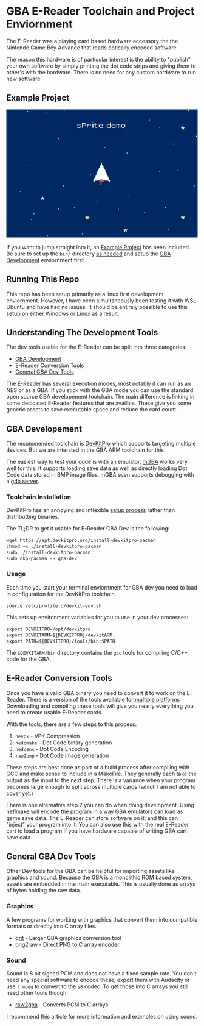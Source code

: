 # GBA E-Reader Toolchain and Project Enviornment

The E-Reader was a playing card based hardware accessory the the Nintendo
Game Boy Advance that reads optically encoded software.

The reason this hardware is of particular interest is the ability to "publish"
your own software by simply printing the dot code strips and giving them to
other's with the hardware. There is no need for any custom hardware to run
new software.

## Example Project

![Example Sprite Demo](doc/example.png "Example Sprite Demo")

If you want to jump straight into it, an [Example Project](https://github.com/AkBKukU/e-reader-dev/tree/main/projects#example-project)
has been included. Be sure to set up the `bin/` directory [as needed](https://github.com/AkBKukU/e-reader-dev/blob/main/bin/README.MD)
and setup the [GBA Development](https://github.com/AkBKukU/e-reader-dev?tab=readme-ov-file#gba-developement)
enviornment first.

## Running This Repo

This repo has been setup primarily as a linux first development enviornment.
However, I have been simultaneously been testing it with WSL Ubuntu and have
had no issues. It should be entirely possible to use this setup on either
Windows or Linux as a result.

## Understanding The Development Tools

The dev tools usable for the E-Reader can be split into three categories:
 - [GBA Development](https://github.com/AkBKukU/e-reader-dev?tab=readme-ov-file#gba-developement)
 - [E-Reader Conversion Tools](https://github.com/AkBKukU/e-reader-dev?tab=readme-ov-file#e-reader-conversion-tools)
 - [General GBA Dev Tools](https://github.com/AkBKukU/e-reader-dev?tab=readme-ov-file#e-reader-conversion-tools)

The E-Reader has several execution modes, most notably it can run as an NES
or as a GBA. If you stick with the GBA mode you can use the standard open
source GBA developement toolchain. The main difference is linking in some
decicated E-Reader features that are availble. These give you some generic
assets to save executable space and reduce the card count.

## GBA Developement

The recommended toolchain is [DevKitPro](https://devkitpro.org) which supports
targeting multiple devices. But we are intersted in the GBA ARM toolchain for
this.

The easiest way to test your code is with an emulator, [mGBA](https://mgba.io/)
works very well for this. It supports loading save data as well as directly 
loading  Dot Code data stored in BMP image files. mGBA even supports debugging
with a [gdb server](https://felixjones.co.uk/mgba_gdb/vscode.html).


### Toolchain Installation

DevKitPro has an annoying and inflexible [setup process](https://devkitpro.org/wiki/devkitPro_pacman#Debian_and_derivatives)
rather than distributting binaries.

The TL;DR to get it usable for E-Reader GBA Dev is the following:

	wget https://apt.devkitpro.org/install-devkitpro-pacman
	chmod +x ./install-devkitpro-pacman
	sudo ./install-devkitpro-pacman
	sudo dkp-pacman -S gba-dev

### Usage
Each time you start your terminal enviornment for GBA dev you need to load in
configuration for the DevKitPro toolchain.

	source /etc/profile.d/devkit-env.sh

This sets up environment variables for you to use in your dev processes:

	export DEVKITPRO=/opt/devkitpro
	export DEVKITARM=${DEVKITPRO}/devkitARM
	export PATH=${DEVKITPRO}/tools/bin:$PATH     

The `$DEVKITARM/bin` directory contains the `gcc` tools for compiling C/C++ code
for the GBA. 

## E-Reader Conversion Tools

Once you have a valid GBA binary you need to convert it to work on the E-Reader.
There is a version of the tools available for [multiple platforms](https://github.com/breadbored/nedclib)
Downloading and compiling these tools will give you nearly everything you need
to create usable E-Reader cards.

With the tools, there are a few steps to this process:

 1. `nevpk` - VPK Compression
 2. `nedcmake` - Dot Code binary generation
 3. `nedcenc` - Dot Code Encoding
 4. `raw2bmp` - Dot Code image generation

These steps are best done as part of a build process after compiling with GCC
and make sense to include in a MakeFile. They generally each take the output as
the input to the next step. There is a variance when your program becomes large
enough to split across multiple cards (which I am not able to cover yet.)

There is one alternative step 2 you can do when doing development. Using 
[neflmake](https://github.com/AkBKukU/e-reader-dev/tree/main/tools/neflmake)
will encode the program in a way GBA emulators can load as game save data. The 
E-Reader can store software on it, and this can "inject" your program into it.
You can also use this with the real E-Reader cart to load a program if you have
hardware capable of writing GBA cart save data.


## General GBA Dev Tools

Other Dev tools for the GBA can be helpful for importing assets like graphics 
and sound. Because the GBA is a monolithic ROM based system, assets are embedded
in the main executable. This is usually done as arrays of bytes holding the raw
data.

### Graphics

A few programs for working with graphics that convert them into compatible 
formats or directly into C array files.

 - [grit](https://github.com/devkitPro/grit) - Larger GBA graphics conversion tool
 - [png2raw](https://github.com/IanFinlayson/png2gba) - Direct PNG to C array encoder


### Sound

Sound is 8 bit signed PCM and does not have a fixed sample rate. You don't need
any special software to encode these, export them with Audacity or use `ffmpeg`
to convert to the `s8` codec. To get those into C arrays you still need other
tools though:

 - [raw2gba](https://github.com/IanFinlayson/raw2gba) - Converts PCM to C arrays

I recommend [this](https://ianfinlayson.net/class/cpsc305/notes/19-sound) 
article for more information and examples on using sound.


